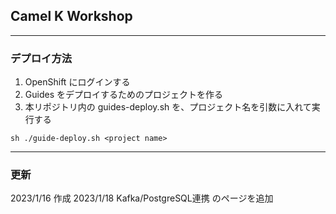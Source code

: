 ## Camel K Workshop 

---

### デプロイ方法

1. OpenShift にログインする
1. Guides をデプロイするためのプロジェクトを作る
1. 本リポジトリ内の guides-deploy.sh を、プロジェクト名を引数に入れて実行する

```
sh ./guide-deploy.sh <project name>
```

---

### 更新
2023/1/16 作成
2023/1/18 Kafka/PostgreSQL連携 のページを追加